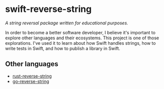 # swift-reverse-string

*A string reversal package written for educational purposes.*

In order to become a better software developer, I believe it's important to explore other languages and their ecosystems. This project is one of those explorations. I've used it to learn about how Swift handles strings, how to write tests in Swift, and how to publish a library in Swift.

## Other languages
- [rust-reverse-string](https://github.com/dogafincan/rust-reverse-string)
- [go-reverse-string](https://github.com/dogafincan/go-reverse-string)
